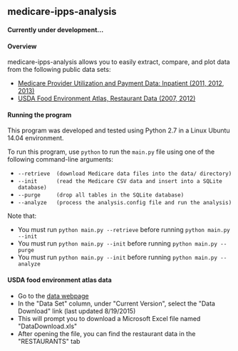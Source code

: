 ## medicare-ipps-analysis

#### Currently under development...


#### Overview
medicare-ipps-analysis allows you to easily extract, compare, and plot data from the following public data sets:
* [Medicare Provider Utilization and Payment Data: Inpatient (2011, 2012, 2013)](https://www.cms.gov/research-statistics-data-and-systems/statistics-trends-and-reports/medicare-provider-charge-data/inpatient.html)
* [USDA Food Environment Atlas, Restaurant Data (2007, 2012)](http://www.ers.usda.gov/data-products/food-environment-atlas.aspx)


#### Running the program

This program was developed and tested using Python 2.7 in a Linux Ubuntu 14.04 environment.

To run this program, use `python` to run the `main.py` file using one of the following command-line arguments:
* `--retrieve  (download Medicare data files into the data/ directory)`
* `--init      (read the Medicare CSV data and insert into a SQLite database)`
* `--purge     (drop all tables in the SQLite database)`
* `--analyze   (process the analysis.config file and run the analysis)`

Note that:
* You must run `python main.py --retrieve` before running `python main.py --init`
* You must run `python main.py --init` before running `python main.py --purge`
* You must run `python main.py --init` before running `python main.py --analyze`


#### USDA food environment atlas data
* Go to the [data webpage](http://www.ers.usda.gov/data-products/food-environment-atlas/data-access-and-documentation-downloads.aspx)
* In the "Data Set" column, under "Current Version", select the "Data Download" link (last updated 8/19/2015)
* This will prompt you to download a Microsoft Excel file named "DataDownload.xls"
* After opening the file, you can find the restaurant data in the "RESTAURANTS" tab

